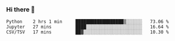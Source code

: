 ### Hi there 👋

<!--START_SECTION:qoiuy-->

```text
Python    2 hrs 1 min     ██████████████████▒░░░░░░   73.06 %
Jupyter   27 mins         ████░░░░░░░░░░░░░░░░░░░░░   16.64 %
CSV/TSV   17 mins         ██▓░░░░░░░░░░░░░░░░░░░░░░   10.30 %
```

<!--END_SECTION:qoiuy-->

<!--
**Qoiuy/Qoiuy** is a ✨ _special_ ✨ repository because its `README.md` (this file) appears on your GitHub profile.

Here are some ideas to get you started:

- 🔭 I’m currently working on ...
- 🌱 I’m currently learning ...
- 👯 I’m looking to collaborate on ...
- 🤔 I’m looking for help with ...
- 💬 Ask me about ...
- 📫 How to reach me: ...
- 😄 Pronouns: ...
- ⚡ Fun fact: ...
-->
